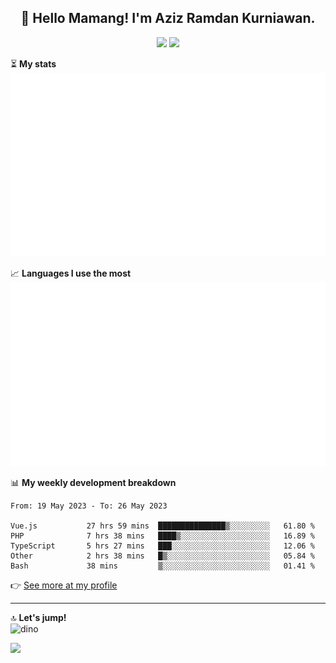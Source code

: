 <h2 align="center">👋 Hello Mamang! I'm Aziz Ramdan Kurniawan.</h2>  
<p align="center">
  <img src="https://komarev.com/ghpvc/?username=azizramdan">
  <img src="https://wakatime.com/badge/user/90056fa0-4c31-4eca-954e-2a3ac05896f9.svg">
</p>
    
⏳ **My stats**  
![](https://raw.githubusercontent.com/azizramdan/github-stats/master/generated/overview.svg#gh-dark-mode-only)

📈 **Languages I use the most**  
![](https://raw.githubusercontent.com/azizramdan/github-stats/master/generated/languages.svg#gh-dark-mode-only)

📊 **My weekly development breakdown**
<!--START_SECTION:waka-->

```text
From: 19 May 2023 - To: 26 May 2023

Vue.js           27 hrs 59 mins  ███████████████▒░░░░░░░░░   61.80 %
PHP              7 hrs 38 mins   ████▒░░░░░░░░░░░░░░░░░░░░   16.89 %
TypeScript       5 hrs 27 mins   ███░░░░░░░░░░░░░░░░░░░░░░   12.06 %
Other            2 hrs 38 mins   █▒░░░░░░░░░░░░░░░░░░░░░░░   05.84 %
Bash             38 mins         ▒░░░░░░░░░░░░░░░░░░░░░░░░   01.41 %
```

<!--END_SECTION:waka-->
👉 [See more at my profile](https://wakatime.com/@azizramdan)
***
🔝 **Let's jump!**  
![dino](https://raw.githubusercontent.com/azizramdan/azizramdan/master/dino.gif)  

![](https://hit.yhype.me/github/profile?user_id=27954794)
